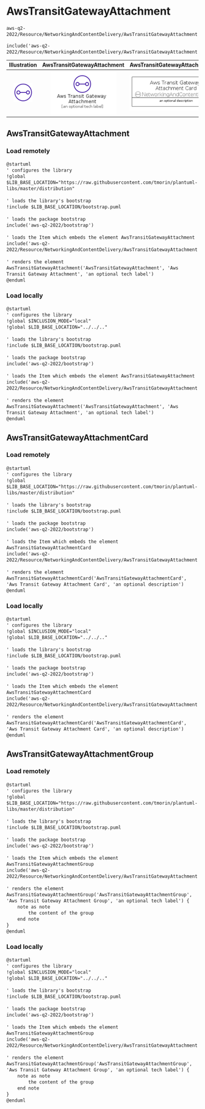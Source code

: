 # AwsTransitGatewayAttachment


```text
aws-q2-2022/Resource/NetworkingAndContentDelivery/AwsTransitGatewayAttachment
```

```text
include('aws-q2-2022/Resource/NetworkingAndContentDelivery/AwsTransitGatewayAttachment')
```



| Illustration | AwsTransitGatewayAttachment | AwsTransitGatewayAttachmentCard | AwsTransitGatewayAttachmentGroup |
| :---: | :---: | :---: | :---: |
| ![illustration for Illustration](../../../aws-q2-2022/Resource/NetworkingAndContentDelivery/AwsTransitGatewayAttachment.png) | ![illustration for AwsTransitGatewayAttachment](../../../aws-q2-2022/Resource/NetworkingAndContentDelivery/AwsTransitGatewayAttachment.Local.png) | ![illustration for AwsTransitGatewayAttachmentCard](../../../aws-q2-2022/Resource/NetworkingAndContentDelivery/AwsTransitGatewayAttachmentCard.Local.png) | ![illustration for AwsTransitGatewayAttachmentGroup](../../../aws-q2-2022/Resource/NetworkingAndContentDelivery/AwsTransitGatewayAttachmentGroup.Local.png) |




## AwsTransitGatewayAttachment

### Load remotely
```plantuml
@startuml
' configures the library
!global $LIB_BASE_LOCATION="https://raw.githubusercontent.com/tmorin/plantuml-libs/master/distribution"

' loads the library's bootstrap
!include $LIB_BASE_LOCATION/bootstrap.puml

' loads the package bootstrap
include('aws-q2-2022/bootstrap')

' loads the Item which embeds the element AwsTransitGatewayAttachment
include('aws-q2-2022/Resource/NetworkingAndContentDelivery/AwsTransitGatewayAttachment')

' renders the element
AwsTransitGatewayAttachment('AwsTransitGatewayAttachment', 'Aws Transit Gateway Attachment', 'an optional tech label')
@enduml
```

### Load locally
```plantuml
@startuml
' configures the library
!global $INCLUSION_MODE="local"
!global $LIB_BASE_LOCATION="../../.."

' loads the library's bootstrap
!include $LIB_BASE_LOCATION/bootstrap.puml

' loads the package bootstrap
include('aws-q2-2022/bootstrap')

' loads the Item which embeds the element AwsTransitGatewayAttachment
include('aws-q2-2022/Resource/NetworkingAndContentDelivery/AwsTransitGatewayAttachment')

' renders the element
AwsTransitGatewayAttachment('AwsTransitGatewayAttachment', 'Aws Transit Gateway Attachment', 'an optional tech label')
@enduml
```

## AwsTransitGatewayAttachmentCard

### Load remotely
```plantuml
@startuml
' configures the library
!global $LIB_BASE_LOCATION="https://raw.githubusercontent.com/tmorin/plantuml-libs/master/distribution"

' loads the library's bootstrap
!include $LIB_BASE_LOCATION/bootstrap.puml

' loads the package bootstrap
include('aws-q2-2022/bootstrap')

' loads the Item which embeds the element AwsTransitGatewayAttachmentCard
include('aws-q2-2022/Resource/NetworkingAndContentDelivery/AwsTransitGatewayAttachment')

' renders the element
AwsTransitGatewayAttachmentCard('AwsTransitGatewayAttachmentCard', 'Aws Transit Gateway Attachment Card', 'an optional description')
@enduml
```

### Load locally
```plantuml
@startuml
' configures the library
!global $INCLUSION_MODE="local"
!global $LIB_BASE_LOCATION="../../.."

' loads the library's bootstrap
!include $LIB_BASE_LOCATION/bootstrap.puml

' loads the package bootstrap
include('aws-q2-2022/bootstrap')

' loads the Item which embeds the element AwsTransitGatewayAttachmentCard
include('aws-q2-2022/Resource/NetworkingAndContentDelivery/AwsTransitGatewayAttachment')

' renders the element
AwsTransitGatewayAttachmentCard('AwsTransitGatewayAttachmentCard', 'Aws Transit Gateway Attachment Card', 'an optional description')
@enduml
```

## AwsTransitGatewayAttachmentGroup

### Load remotely
```plantuml
@startuml
' configures the library
!global $LIB_BASE_LOCATION="https://raw.githubusercontent.com/tmorin/plantuml-libs/master/distribution"

' loads the library's bootstrap
!include $LIB_BASE_LOCATION/bootstrap.puml

' loads the package bootstrap
include('aws-q2-2022/bootstrap')

' loads the Item which embeds the element AwsTransitGatewayAttachmentGroup
include('aws-q2-2022/Resource/NetworkingAndContentDelivery/AwsTransitGatewayAttachment')

' renders the element
AwsTransitGatewayAttachmentGroup('AwsTransitGatewayAttachmentGroup', 'Aws Transit Gateway Attachment Group', 'an optional tech label') {
    note as note
        the content of the group
    end note
}
@enduml
```

### Load locally
```plantuml
@startuml
' configures the library
!global $INCLUSION_MODE="local"
!global $LIB_BASE_LOCATION="../../.."

' loads the library's bootstrap
!include $LIB_BASE_LOCATION/bootstrap.puml

' loads the package bootstrap
include('aws-q2-2022/bootstrap')

' loads the Item which embeds the element AwsTransitGatewayAttachmentGroup
include('aws-q2-2022/Resource/NetworkingAndContentDelivery/AwsTransitGatewayAttachment')

' renders the element
AwsTransitGatewayAttachmentGroup('AwsTransitGatewayAttachmentGroup', 'Aws Transit Gateway Attachment Group', 'an optional tech label') {
    note as note
        the content of the group
    end note
}
@enduml
```

